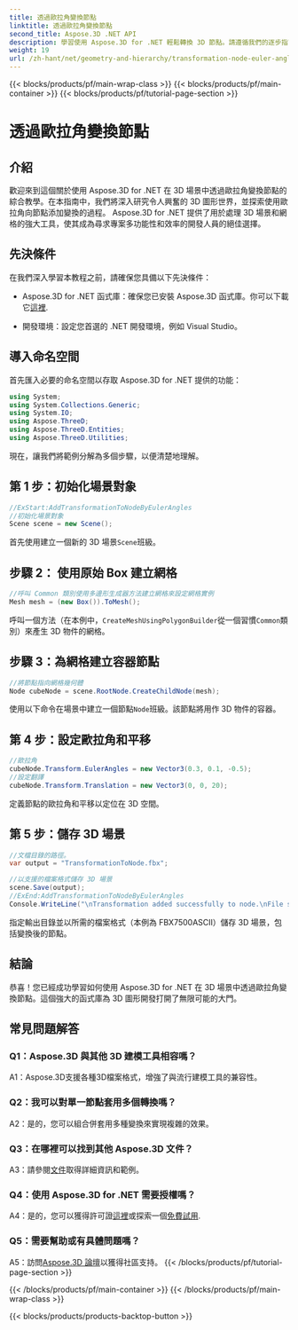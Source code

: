 ```yaml
---
title: 透過歐拉角變換節點
linktitle: 透過歐拉角變換節點
second_title: Aspose.3D .NET API
description: 學習使用 Aspose.3D for .NET 輕鬆轉換 3D 節點。請遵循我們的逐步指南，讓您的專案取得令人驚嘆的結果。
weight: 19
url: /zh-hant/net/geometry-and-hierarchy/transformation-node-euler-angles/
---
```


{{< blocks/products/pf/main-wrap-class >}}
{{< blocks/products/pf/main-container >}}
{{< blocks/products/pf/tutorial-page-section >}}

# 透過歐拉角變換節點

## 介紹

歡迎來到這個關於使用 Aspose.3D for .NET 在 3D 場景中透過歐拉角變換節點的綜合教學。在本指南中，我們將深入研究令人興奮的 3D 圖形世界，並探索使用歐拉角向節點添加變換的過程。 Aspose.3D for .NET 提供了用於處理 3D 場景和網格的強大工具，使其成為尋求專案多功能性和效率的開發人員的絕佳選擇。

## 先決條件

在我們深入學習本教程之前，請確保您具備以下先決條件：

-  Aspose.3D for .NET 函式庫：確保您已安裝 Aspose.3D 函式庫。你可以下載它[這裡](https://releases.aspose.com/3d/net/).

- 開發環境：設定您首選的 .NET 開發環境，例如 Visual Studio。

## 導入命名空間

首先匯入必要的命名空間以存取 Aspose.3D for .NET 提供的功能：

```csharp
using System;
using System.Collections.Generic;
using System.IO;
using Aspose.ThreeD;
using Aspose.ThreeD.Entities;
using Aspose.ThreeD.Utilities;
```

現在，讓我們將範例分解為多個步驟，以便清楚地理解。

## 第 1 步：初始化場景對象

```csharp
//ExStart:AddTransformationToNodeByEulerAngles
//初始化場景對象
Scene scene = new Scene();
```

首先使用建立一個新的 3D 場景`Scene`班級。


## 步驟 2： 使用原始 Box 建立網格

```csharp
//呼叫 Common 類別使用多邊形生成器方法建立網格來設定網格實例
Mesh mesh = (new Box()).ToMesh();
```

呼叫一個方法（在本例中，`CreateMeshUsingPolygonBuilder`從一個習慣`Common`類別）來產生 3D 物件的網格。

## 步驟 3：為網格建立容器節點

```csharp
//將節點指向網格幾何體
Node cubeNode = scene.RootNode.CreateChildNode(mesh);
```

使用以下命令在場景中建立一個節點`Node`班級。該節點將用作 3D 物件的容器。

## 第 4 步：設定歐拉角和平移

```csharp
//歐拉角
cubeNode.Transform.EulerAngles = new Vector3(0.3, 0.1, -0.5);            
//設定翻譯
cubeNode.Transform.Translation = new Vector3(0, 0, 20);
```

定義節點的歐拉角和平移以定位在 3D 空間。

## 第 5 步：儲存 3D 場景

```csharp
//文檔目錄的路徑。
var output = "TransformationToNode.fbx";

//以支援的檔案格式儲存 3D 場景
scene.Save(output);
//ExEnd:AddTransformationToNodeByEulerAngles
Console.WriteLine("\nTransformation added successfully to node.\nFile saved at " + output);
```

指定輸出目錄並以所需的檔案格式（本例為 FBX7500ASCII）儲存 3D 場景，包括變換後的節點。

## 結論

恭喜！您已經成功學習如何使用 Aspose.3D for .NET 在 3D 場景中透過歐拉角變換節點。這個強大的函式庫為 3D 圖形開發打開了無限可能的大門。

## 常見問題解答

### Q1：Aspose.3D 與其他 3D 建模工具相容嗎？

A1：Aspose.3D支援各種3D檔案格式，增強了與流行建模工具的兼容性。

### Q2：我可以對單一節點套用多個轉換嗎？

A2：是的，您可以組合併套用多種變換來實現複雜的效果。

### Q3：在哪裡可以找到其他 Aspose.3D 文件？

 A3：請參閱[文件](https://reference.aspose.com/3d/net/)取得詳細資訊和範例。

### Q4：使用 Aspose.3D for .NET 需要授權嗎？

 A4：是的，您可以獲得許可證[這裡](https://purchase.aspose.com/buy)或探索一個[免費試用](https://releases.aspose.com/).

### Q5：需要幫助或有具體問題嗎？

 A5：訪問[Aspose.3D 論壇](https://forum.aspose.com/c/3d/18)以獲得社區支持。
{{< /blocks/products/pf/tutorial-page-section >}}

{{< /blocks/products/pf/main-container >}}
{{< /blocks/products/pf/main-wrap-class >}}

{{< blocks/products/products-backtop-button >}}
